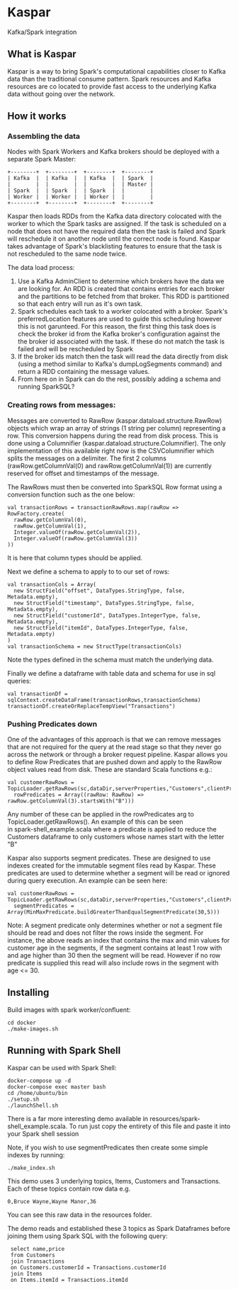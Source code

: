 # Kaspar

Kafka/Spark integration

## What is Kaspar

Kaspar is a way to bring Spark's computational capabilities closer to Kafka data than the traditional consume pattern. 
Spark resources and Kafka resources are co located to provide fast access to the underlying Kafka data without going 
over the network.

## How it works

### Assembling the data

Nodes with Spark Workers and Kafka brokers should be deployed with a separate Spark Master:

```
+--------+  +--------+  +--------+  +--------+
| Kafka  |  | Kafka  |  | Kafka  |  | Spark  |
|        |  |        |  |        |  | Master |
| Spark  |  | Spark  |  | Spark  |  |        |
| Worker |  | Worker |  | Worker |  |        |
+--------+  +--------+  +--------+  +--------+
```

Kaspar then loads RDDs from the Kafka data directory colocated with the worker to which the Spark tasks are assigned. If
 the task is scheduled on a node that does not have the required data then the task is failed and Spark will reschedule 
it on another node until the correct node is found. Kaspar takes advantage of Spark's blacklisting features to ensure 
that the task is not rescheduled to the same node twice.

The data load process:

 1. Use a Kafka AdminClient to determine which brokers have the data we are looking for. An RDD is created that contains
 entries for each broker and the partitions to be fetched from that broker. This RDD is partitioned so that each entry 
 will run as it's own task.
 2. Spark schedules each task to a worker colocated with a broker. Spark's preferredLocation features are used to guide 
 this scheduling however this is not garunteed. For this reason, the first thing this task does is check the broker id
 from the Kafka broker's configuration against the the broker id associated with the task. If these do not match the 
  task is failed and will be rescheduled by Spark
 3. If the broker ids match then the task will read the data directly from disk (using a method similar to Kafka's 
 dumpLogSegments command) and return a RDD containing the message values.
 4. From here on in Spark can do the rest, possibly  adding a schema and running SparkSQL?   

### Creating rows from messages:

Messages are converted to RawRow (kaspar.dataload.structure.RawRow) objects which wrap an array of strings (1 
string per column) representing a row. This conversion happens during the read from disk process. This is done using 
a Columnifier (kaspar.dataload.structure.Columnifier). The only implementation of this available right now is the 
CSVColumnifier which splits the messages on a delimiter. The first 2 columns (rawRow.getColumnVal(0) and 
rawRow.getColumnVal(1)) are currently reserved for offset and timestamps of the message. 

The RawRows must then be converted into SparkSQL Row format using a conversion function such as the one below:

```
val transactionRows = transactionRawRows.map(rawRow => RowFactory.create(
  rawRow.getColumnVal(0),
  rawRow.getColumnVal(1),
  Integer.valueOf(rawRow.getColumnVal(2)),
  Integer.valueOf(rawRow.getColumnVal(3))
))
```

It is here that column types should be applied. 

Next we define a schema to apply to to our set of rows:

```
val transactionCols = Array(
  new StructField("offset", DataTypes.StringType, false, Metadata.empty),
  new StructField("timestamp", DataTypes.StringType, false, Metadata.empty),
  new StructField("customerId", DataTypes.IntegerType, false, Metadata.empty),
  new StructField("itemId", DataTypes.IntegerType, false, Metadata.empty)
)
val transactionSchema = new StructType(transactionCols)
```

Note the types defined in the schema must match the underlying data.

Finally we define a dataframe with table data and schema for use in sql queries:

```
val transactionDf = sqlContext.createDataFrame(transactionRows,transactionSchema)
transactionDf.createOrReplaceTempView("Transactions")
```

### Pushing Predicates down

One of the advantages of this approach is that we can remove messages that are not required for the query at the read 
stage so that they never go across the network or through a broker request pipeline. Kaspar allows you to define 
Row Predicates that are pushed down and apply to the RawRow object values read from disk. These are standard Scala 
functions e.g.:

```
val customerRawRows = TopicLoader.getRawRows(sc,dataDir,serverProperties,"Customers",clientProps,csvColumnifier,
  rowPredicates = Array((rawRow: RawRow) => rawRow.getColumnVal(3).startsWith("B")))
```

Any number of these can be applied in the rowPredicates arg to TopicLoader.getRawRows(). An example of this can be seen  
in spark-shell_example.scala where a predicate is applied to reduce the Customers dataframe to only customers whose 
names start with the letter "B"

Kaspar also supports segment predicates. These are designed to use indexes created for the immutable segment files read 
by Kaspar. These predicates are used to determine whether a segment will be read or ignored during query execution. An 
example can be seen here:

```
val customerRawRows = TopicLoader.getRawRows(sc,dataDir,serverProperties,"Customers",clientProps,csvColumnifier,
  segmentPredicates = Array(MinMaxPredicate.buildGreaterThanEqualSegmentPredicate(30,5)))
```  

Note: A segment predicate only determines whether or not a segment file should be read and does not filter the rows 
inside the segment. For instance, the above reads an index that contains the max and min values for customer age in 
the segments, if the segment contains at least 1 row with and age higher than 30 then the segment will be read. However
if no row predicate is supplied this read will also include rows in the segment with age <= 30.

## Installing
 
Build images with spark worker/confluent:

```
cd docker
./make-images.sh
```

## Running with Spark Shell

Kaspar can be used with Spark Shell:

```
docker-compose up -d
docker-compose exec master bash
cd /home/ubuntu/bin
./setup.sh
./launchShell.sh
```

There is a far more interesting demo available in resources/spark-shell_example.scala. To run just copy the entirety of 
this file and paste it into your Spark shell session

Note, if you wish to use segmentPredicates then create some simple indexes by running:

```
./make_index.sh
```

This demo uses 3 underlying topics, Items, Customers and Transactions. Each of these topics contain row data e.g.
 
```
0,Bruce Wayne,Wayne Manor,36
```

You can see this raw data in the resources folder.

The demo reads and established these 3 topics as Spark Dataframes before joining them using Spark SQL with the following query:

```
 select name,price
 from Customers
 join Transactions
 on Customers.customerId = Transactions.customerId
 join Items
 on Items.itemId = Transactions.itemId
```
